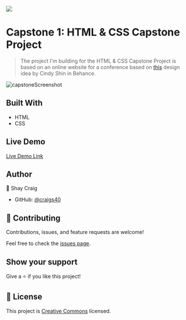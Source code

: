 ![](https://img.shields.io/badge/Microverse-blueviolet)

# Capstone 1: HTML &amp; CSS Capstone Project

> The project I'm building for the HTML & CSS Capstone Project is based on an online website for a conference based on [this](https://www.behance.net/gallery/29845175/CC-Global-Summit-2015) design idea by Cindy Shin in Behance.

![capstoneScreenshot](https://user-images.githubusercontent.com/71286979/107579220-cf427a80-6bc2-11eb-9658-9de297ae6ac1.png)

## Built With

- HTML
- CSS

## Live Demo

[Live Demo Link](https://craigs40.github.io/capstone1/)


## Author

👤 Shay Craig

- GitHub: [@craigs40](https://github.com/craigs40)

## 🤝 Contributing

Contributions, issues, and feature requests are welcome!

Feel free to check the [issues page](issues/).

## Show your support

Give a ⭐️ if you like this project!


## 📝 License

This project is [Creative Commons](https://creativecommons.org/licenses/by-nc/4.0/) licensed.
